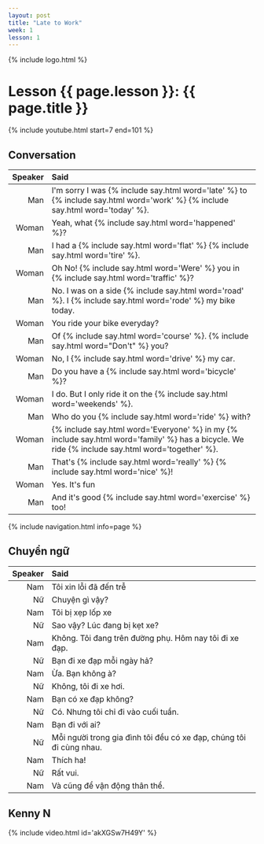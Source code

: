 ```yaml
---
layout: post
title: "Late to Work"
week: 1
lesson: 1
---
```


{% include logo.html %}

# Lesson {{ page.lesson }}: {{ page.title }}

{% include youtube.html start=7 end=101 %}

## Conversation

Speaker | Said
---: | :---
Man | I'm sorry I was {% include say.html word='late' %} to {% include say.html word='work' %} {% include say.html word='today' %}.
Woman | Yeah, what {% include say.html word='happened' %}?
Man | I had a {% include say.html word='flat' %} {% include say.html word='tire' %}.
Woman | Oh No! {% include say.html word='Were' %} you in {% include say.html word='traffic' %}?
Man | No. I was on a side {% include say.html word='road' %}. I {% include say.html word='rode' %} my bike today.
Woman | You ride your bike everyday?
Man | Of {% include say.html word='course' %}. {% include say.html word="Don't" %} you?
Woman | No, I {% include say.html word='drive' %} my car.
Man | Do you have a {% include say.html word='bicycle' %}?
Woman | I do. But I only ride it on the {% include say.html word='weekends' %}.
Man | Who do you {% include say.html word='ride' %} with?
Woman | {% include say.html word='Everyone' %} in my {% include say.html word='family' %} has a bicycle. We ride {% include say.html word='together' %}.
Man | That's {% include say.html word='really' %} {% include say.html word='nice' %}!
Woman | Yes. It's fun
Man | And it's good {% include say.html word='exercise' %} too!

{% include navigation.html info=page %}

## Chuyển ngữ

Speaker | Said
---: | :---
Nam | Tôi xin lỗi đã đến trễ
Nữ | Chuyện gì vậy?
Nam | Tôi bị xẹp lốp xe
Nữ | Sao vậy? Lúc đang bị kẹt xe?
Nam | Không. Tôi đang trên đường phụ. Hôm nay tôi đi xe đạp.
Nữ | Bạn đi xe đạp mỗi ngày hả?
Nam | Ừa. Bạn không à?
Nữ | Không, tôi đi xe hơi.
Nam | Bạn có xe đạp không?
Nữ | Có. Nhưng tôi chỉ đi vào cuối tuần.
Nam | Bạn đi với ai?
Nữ | Mỗi người trong gia đình tôi đều có xe đạp, chúng tôi đi cùng nhau.
Nam | Thích ha!
Nữ | Rất vui.
Nam | Và cũng để vận động thân thể.

## Kenny N

{% include video.html id='akXGSw7H49Y' %}